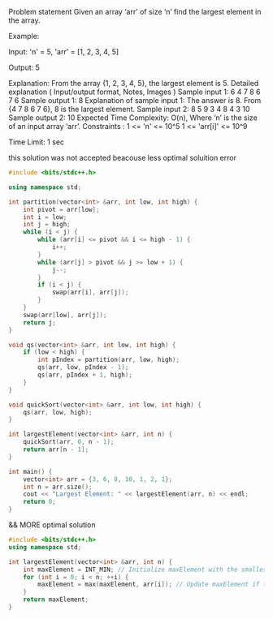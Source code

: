 Problem statement
Given an array ‘arr’ of size ‘n’ find the largest element in the array.



Example:

Input: 'n' = 5, 'arr' = [1, 2, 3, 4, 5]

Output: 5

Explanation: From the array {1, 2, 3, 4, 5}, the largest element is 5.
Detailed explanation ( Input/output format, Notes, Images )
Sample input 1:
6
4 7 8 6 7 6 
Sample output 1:
8
Explanation of sample input 1:
The answer is 8.
From {4 7 8 6 7 6}, 8 is the largest element.
Sample input 2:
8
5 9 3 4 8 4 3 10 
Sample output 2:
10
Expected Time Complexity:
O(n), Where ‘n’ is the size of an input array ‘arr’.
Constraints :
1 <= 'n' <= 10^5
1 <= 'arr[i]' <= 10^9

Time Limit: 1 sec



this solution was not accepted beacouse less
 optimal soluition error

```cpp
#include <bits/stdc++.h>

using namespace std;

int partition(vector<int> &arr, int low, int high) {
    int pivot = arr[low];
    int i = low;
    int j = high;
    while (i < j) {
        while (arr[i] <= pivot && i <= high - 1) {
            i++;
        }
        while (arr[j] > pivot && j >= low + 1) {
            j--;
        }
        if (i < j) {
            swap(arr[i], arr[j]);
        }
    }
    swap(arr[low], arr[j]);
    return j;
}

void qs(vector<int> &arr, int low, int high) {
    if (low < high) {
        int pIndex = partition(arr, low, high);
        qs(arr, low, pIndex - 1);
        qs(arr, pIndex + 1, high);
    }
}

void quickSort(vector<int> &arr, int low, int high) {
    qs(arr, low, high);
}

int largestElement(vector<int> &arr, int n) {
    quickSort(arr, 0, n - 1);
    return arr[n - 1];
}

int main() {
    vector<int> arr = {3, 6, 8, 10, 1, 2, 1};
    int n = arr.size();
    cout << "Largest Element: " << largestElement(arr, n) << endl;
    return 0;
}
```


&& MORE optimal solution

```cpp
#include <bits/stdc++.h>
using namespace std;

int largestElement(vector<int> &arr, int n) {
    int maxElement = INT_MIN; // Initialize maxElement with the smallest possible integer value
    for (int i = 0; i < n; ++i) {
        maxElement = max(maxElement, arr[i]); // Update maxElement if the current element is larger
    }
    return maxElement;
}

```




